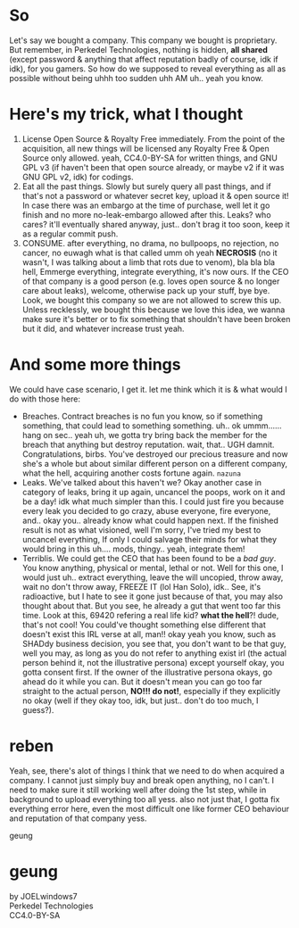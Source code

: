 # So
Let's say we bought a company. This company we bought is proprietary. But remember, in Perkedel Technologies, nothing is hidden, **all shared** (except password & anything that affect reputation badly of course, idk if idk), for you gamers. So how do we supposed to reveal everything as all as possible without being uhhh too sudden uhh AM uh.. yeah you know.

# Here's my trick, what I thought
1. License Open Source & Royalty Free immediately. From the point of the acquisition, all new things will be licensed any Royalty Free & Open Source only allowed. yeah, CC4.0-BY-SA for written things, and GNU GPL v3 (if haven't been that open source already, or maybe v2 if it was GNU GPL v2, idk) for codings.
2. Eat all the past things. Slowly but surely query all past things, and if that's not a password or whatever secret key, upload it & open source it! In case there was an embargo at the time of purchase, well let it go finish and no more no-leak-embargo allowed after this. Leaks? who cares? it'll eventually shared anyway, just.. don't brag it too soon, keep it as a regular commit push.
3. CONSUME. after everything, no drama, no bullpoops, no rejection, no cancer, no euwagh what is that called umm oh yeah **NECROSIS** (no it wasn't, I was talking about a limb that rots due to venom), bla bla bla hell, Emmerge everything, integrate everything, it's now ours. If the CEO of that company is a good person (e.g. loves open source & no longer care about leaks), welcome, otherwise pack up your stuff, bye bye. Look, we bought this company so we are not allowed to screw this up. Unless recklessly, we bought this because we love this idea, we wanna make sure it's better or to fix something that shouldn't have been broken but it did, and whatever increase trust yeah.

# And some more things
We could have case scenario, I get it. let me think which it is & what would I do with those here:
- Breaches. Contract breaches is no fun you know, so if something something, that could lead to something something. uh.. ok ummm...... hang on sec.. yeah uh, we gotta try bring back the member for the breach that anything but destroy reputation. wait, that.. UGH damnit. Congratulations, birbs. You've destroyed our precious treasure and now she's a whole but about similar different person on a different company, what the hell, acquiring another costs fortune again. `nazuna`
- Leaks. We've talked about this haven't we? Okay another case in category of leaks, bring it up again, uncancel the poops, work on it and be a day! idk what much simpler than this. I could just fire you because every leak you decided to go crazy, abuse everyone, fire everyone, and.. okay you.. already know what could happen next. If the finished result is not as what visioned, well I'm sorry, I've tried my best to uncancel everything, If only I could salvage their minds for what they would bring in this uh.... mods, thingy.. yeah, integrate them!
- Terriblis. We could get the CEO that has been found to be a *bad guy*. You know anything, physical or mental, lethal or not. Well for this one, I would just uh.. extract everything, leave the will uncopied, throw away, wait no don't throw away, FREEZE IT (lol Han Solo), idk.. See, it's radioactive, but I hate to see it gone just because of that, you may also thought about that. But you see, he already a gut that went too far this time. Look at this, 69420 refering a real life kid? **what the hell**?! dude, that's not cool! You could've thought something else different that doesn't exist this IRL verse at all, man!! okay yeah you know, such as SHADdy business decision, you see that, you don't want to be that guy, well you may, as long as you do not refer to anything exist irl (the actual person behind it, not the illustrative persona) except yourself okay, you gotta consent first. If the owner of the illustrative persona okays, go ahead do it while you can. But it doesn't mean you can go too far straight to the actual person, **NO!!! do not!**, especially if they explicitly no okay (well if they okay too, idk, but just.. don't do too much, I guess?).

# reben
Yeah, see, there's alot of things I think that we need to do when acquired a company. I cannot just simply buy and break open anything, no I can't. I need to make sure it still working well after doing the 1st step, while in background to upload everything too all yess. also not just that, I gotta fix everything error here, even the most difficult one like former CEO behaviour and reputation of that company yess.

geung

# geung
by JOELwindows7  
Perkedel Technologies  
CC4.0-BY-SA